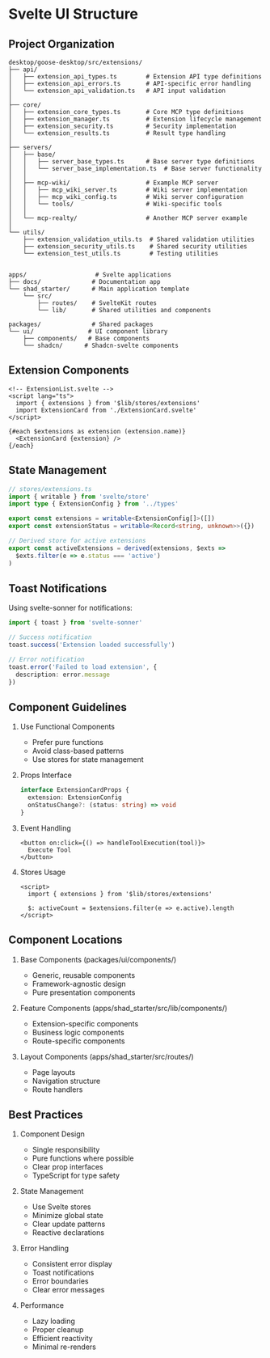 # Svelte UI Structure

## Project Organization

```
desktop/goose-desktop/src/extensions/
├── api/
│   ├── extension_api_types.ts        # Extension API type definitions
│   ├── extension_api_errors.ts       # API-specific error handling
│   └── extension_api_validation.ts   # API input validation
│
├── core/
│   ├── extension_core_types.ts       # Core MCP type definitions
│   ├── extension_manager.ts          # Extension lifecycle management
│   ├── extension_security.ts         # Security implementation
│   └── extension_results.ts          # Result type handling
│
├── servers/
│   ├── base/
│   │   ├── server_base_types.ts      # Base server type definitions
│   │   └── server_base_implementation.ts  # Base server functionality
│   │
│   ├── mcp-wiki/                     # Example MCP server
│   │   ├── mcp_wiki_server.ts        # Wiki server implementation
│   │   ├── mcp_wiki_config.ts        # Wiki server configuration
│   │   └── tools/                    # Wiki-specific tools
│   │
│   └── mcp-realty/                   # Another MCP server example
│
└── utils/
    ├── extension_validation_utils.ts  # Shared validation utilities
    ├── extension_security_utils.ts    # Shared security utilities
    └── extension_test_utils.ts        # Testing utilities


apps/                   # Svelte applications
├── docs/              # Documentation app
└── shad_starter/      # Main application template
    └── src/
        ├── routes/    # SvelteKit routes
        └── lib/       # Shared utilities and components

packages/              # Shared packages
└── ui/               # UI component library
    ├── components/   # Base components
    └── shadcn/      # Shadcn-svelte components
```

## Extension Components

```svelte
<!-- ExtensionList.svelte -->
<script lang="ts">
  import { extensions } from '$lib/stores/extensions'
  import ExtensionCard from './ExtensionCard.svelte'
</script>

{#each $extensions as extension (extension.name)}
  <ExtensionCard {extension} />
{/each}
```

## State Management

```typescript
// stores/extensions.ts
import { writable } from 'svelte/store'
import type { ExtensionConfig } from '../types'

export const extensions = writable<ExtensionConfig[]>([])
export const extensionStatus = writable<Record<string, unknown>>({})

// Derived store for active extensions
export const activeExtensions = derived(extensions, $exts => 
  $exts.filter(e => e.status === 'active')
)
```

## Toast Notifications

Using svelte-sonner for notifications:
```typescript
import { toast } from 'svelte-sonner'

// Success notification
toast.success('Extension loaded successfully')

// Error notification
toast.error('Failed to load extension', {
  description: error.message
})
```

## Component Guidelines

1. Use Functional Components
   - Prefer pure functions
   - Avoid class-based patterns
   - Use stores for state management

2. Props Interface
   ```typescript
   interface ExtensionCardProps {
     extension: ExtensionConfig
     onStatusChange?: (status: string) => void
   }
   ```

3. Event Handling
   ```svelte
   <button on:click={() => handleToolExecution(tool)}>
     Execute Tool
   </button>
   ```

4. Stores Usage
   ```svelte
   <script>
     import { extensions } from '$lib/stores/extensions'
     
     $: activeCount = $extensions.filter(e => e.active).length
   </script>
   ```

## Component Locations

1. Base Components (packages/ui/components/)
   - Generic, reusable components
   - Framework-agnostic design
   - Pure presentation components

2. Feature Components (apps/shad_starter/src/lib/components/)
   - Extension-specific components
   - Business logic components
   - Route-specific components

3. Layout Components (apps/shad_starter/src/routes/)
   - Page layouts
   - Navigation structure
   - Route handlers

## Best Practices

1. Component Design
   - Single responsibility
   - Pure functions where possible
   - Clear prop interfaces
   - TypeScript for type safety

2. State Management
   - Use Svelte stores
   - Minimize global state
   - Clear update patterns
   - Reactive declarations

3. Error Handling
   - Consistent error display
   - Toast notifications
   - Error boundaries
   - Clear error messages

4. Performance
   - Lazy loading
   - Proper cleanup
   - Efficient reactivity
   - Minimal re-renders